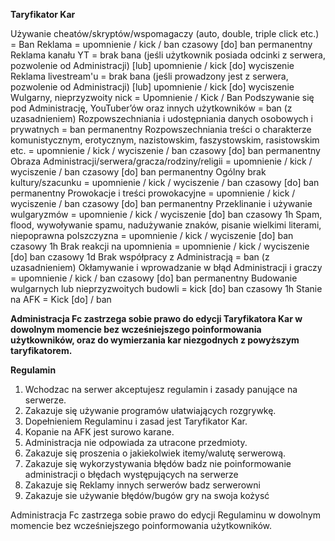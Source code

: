 **Taryfikator Kar**

 Używanie cheatów/skryptów/wspomagaczy (auto, double, triple click etc.) = Ban
 Reklama  = upomnienie / kick / ban czasowy [do] ban permanentny
 Reklama kanału YT = brak bana (jeśli użytkownik posiada odcinki z serwera, pozwolenie od Administracji) [lub] upomnienie / kick [do] wyciszenie
 Reklama livestream'u = brak bana (jeśli prowadzony jest z serwera, pozwolenie od Administracji) [lub] upomnienie / kick [do] wyciszenie
 Wulgarny, nieprzyzwoity nick = Upomnienie / Kick / Ban
 Podszywanie się pod Administrację, YouTuber’ów oraz innych użytkowników = ban (z uzasadnieniem)
 Rozpowszechniania i udostępniania danych osobowych i prywatnych = ban permanentny
 Rozpowszechniania treści o charakterze komunistycznym, erotycznym, nazistowskim, faszystowskim, rasistowskim etc. = upomnienie / kick / wyciszenie / ban czasowy [do] ban permanentny
 Obraza Administracji/serwera/gracza/rodziny/religii = upomnienie / kick / wyciszenie / ban czasowy [do] ban permanentny
 Ogólny brak kultury/szacunku = upomnienie / kick / wyciszenie / ban czasowy [do] ban permanentny
 Prowokacje i treści prowokacyjne = upomnienie / kick / wyciszenie / ban czasowy [do] ban permanentny
 Przeklinanie i używanie wulgaryzmów = upomnienie / kick / wyciszenie [do] ban czasowy 1h
 Spam, flood, wywoływanie spamu, nadużywanie znaków, pisanie wielkimi literami, niepoprawna polszczyzna = upomnienie / kick / wyciszenie [do] ban czasowy 1h
 Brak reakcji na upomnienia = upomnienie / kick / wyciszenie [do] ban czasowy 1d
 Brak współpracy z Administracją = ban (z uzasadnieniem)
 Okłamywanie i wprowadzanie w błąd Administracji i graczy = upomnienie / kick / ban czasowy [do] ban permanentny
 Budowanie wulgarnych lub nieprzyzwoitych budowli = kick [do] ban czasowy 1h
 Stanie na AFK = Kick [do] / ban
 
**Administracja Fc zastrzega sobie prawo do edycji Taryfikatora Kar w dowolnym momencie bez wcześniejszego poinformowania użytkowników, oraz do wymierzania kar niezgodnych z powyższym taryfikatorem.**



**Regulamin**

1. Wchodzac na serwer akceptujesz regulamin i zasady panujące na serwerze.
2. Zakazuje się używanie programów ułatwiających rozgrywkę.
3. Dopełnieniem Regulaminu i zasad jest Taryfikator Kar.
4. Kopanie na AFK jest surowo karane.
5. Administracja nie odpowiada za utracone przedmioty.
6. Zakazuje się proszenia o jakiekolwiek itemy/walutę serwerową.
7. Zakazuje się wykorzystywania błędów badz nie poinformowanie administracji o błędach występujących na serwerze
8. Zakazuje się Reklamy innych serwerów badz serwerowni
9. Zakazuje sie używanie błędów/bugów gry na swoja kożysć

Administracja Fc zastrzega sobie prawo do edycji Regulaminu w dowolnym momencie bez wcześniejszego poinformowania użytkowników.

